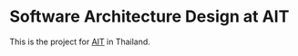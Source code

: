 # Software Architecture Design at AIT

This is the project for [AIT](https://www.cs.ait.ac.th/) in Thailand.